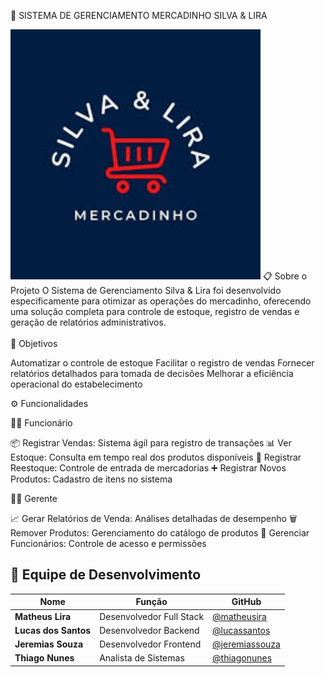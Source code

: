 
🛒 SISTEMA DE GERENCIAMENTO
MERCADINHO SILVA & LIRA
  

  <img src="./logo-silva-lira.jpg" alt="Logo Silva & Lira" width="400" />
</div>

</div>
📋 Sobre o Projeto
O Sistema de Gerenciamento Silva & Lira foi desenvolvido especificamente para otimizar as operações do mercadinho, oferecendo uma solução completa para controle de estoque, registro de vendas e geração de relatórios administrativos.<br>
<br>🎯 Objetivos

Automatizar o controle de estoque
Facilitar o registro de vendas
Fornecer relatórios detalhados para tomada de decisões
Melhorar a eficiência operacional do estabelecimento

⚙️ Funcionalidades

👨‍💼 Funcionário

📦 Registrar Vendas: Sistema ágil para registro de transações
📊 Ver Estoque: Consulta em tempo real dos produtos disponíveis
🔄 Registrar Reestoque: Controle de entrada de mercadorias
➕ Registrar Novos Produtos: Cadastro de itens no sistema

👨‍💻 Gerente

📈 Gerar Relatórios de Venda: Análises detalhadas de desempenho
🗑️ Remover Produtos: Gerenciamento do catálogo de produtos
👥 Gerenciar Funcionários: Controle de acesso e permissões

## 👥 Equipe de Desenvolvimento

| Nome | Função | GitHub |
|------|--------|--------|
| **Matheus Lira** | Desenvolvedor Full Stack | [@matheusira](https://github.com/matheusira) |
| **Lucas dos Santos** | Desenvolvedor Backend | [@lucassantos](https://github.com/lucassantos) |
| **Jeremias Souza** | Desenvolvedor Frontend | [@jeremiassouza](https://github.com/jeremiassouza) |
| **Thiago Nunes** | Analista de Sistemas | [@thiagonunes](https://github.com/thiagonunes) |

